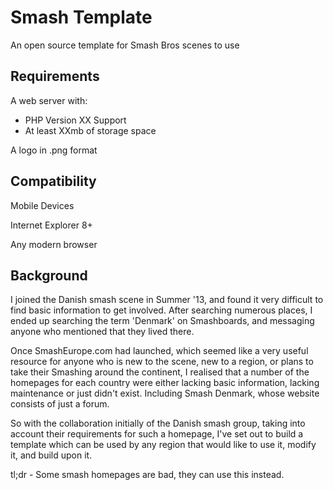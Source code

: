 # Smash Template
An open source template for Smash Bros scenes to use

Requirements
------------
A web server with:
- PHP Version XX Support
- At least XXmb of storage space

A logo in .png format

Compatibility
-------------
Mobile Devices

Internet Explorer 8+

Any modern browser

Background
----------

I joined the Danish smash scene in Summer '13, and found it very difficult to find basic information to get involved. After searching numerous places, I ended up searching the term 'Denmark' on Smashboards, and messaging anyone who mentioned that they lived there.

Once SmashEurope.com had launched, which seemed like a very useful resource for anyone who is new to the scene, new to a region, or plans to take their Smashing around the continent, I realised that a number of the homepages for each country were either lacking basic information, lacking maintenance or just didn't exist. Including Smash Denmark, whose website consists of just a forum.

So with the collaboration initially of the Danish smash group, taking into account their requirements for such a homepage, I've set out to build a template which can be used by any region that would like to use it, modify it, and build upon it.

tl;dr - Some smash homepages are bad, they can use this instead.
